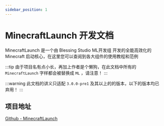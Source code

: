 ```yaml
---
sidebar_position: 1
---
```


# MinecraftLaunch 开发文档

MinecraftLaunch 是一个由 Blessing Studio ML开发组 开发的全能高效化的 Minecraft 启动核心，在这里您可以查阅到各大组件的使用教程和范例

:::tip
由于项目名有点小长，再加上作者是个懒狗，在此文档中所有的 `MinecraftLaunch` 字样都会被替换成 `ML` ，请注意！
:::

:::warning
此文档的讲义只适配 `3.0.0-pre1` 及其以上的的版本，以下的版本均已弃用！
:::

## 项目地址

[Github - MinecraftLaunch](https://github.com/Blessing-Studio/MinecraftLaunch)
